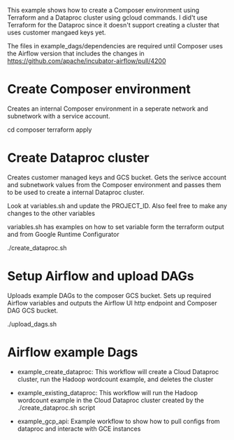 This example shows how to create a Composer environment using Terraform and a
Dataproc cluster using gcloud commands. I did't use Terraform for the Dataproc
since it doesn't support creating a cluster that uses customer mangaed keys yet.

The files in example_dags/dependencies are required until Composer uses the
Airflow version that includes the changes in
https://github.com/apache/incubator-airflow/pull/4200

# Create Composer environment
Creates an internal Composer environment in a seperate network and subnetwork
with a service account.

cd composer
terraform apply

# Create Dataproc cluster
Creates customer managed keys and GCS bucket. Gets the serivce account and
subnetwork values from the Composer environment and passes them to be used to
create a internal Dataproc cluster.

Look at variables.sh and update the PROJECT_ID. Also feel free to make any
changes to the other variables

variables.sh has examples on how to set variable form the terraform output and
from Google Runtime Configurator

./create_dataproc.sh

# Setup Airflow and upload DAGs
Uploads example DAGs to the composer GCS bucket. Sets up required Airflow
variables and outputs the Airflow UI http endpoint and Composer DAG GCS bucket.

./upload_dags.sh

# Airflow example Dags
 - example_create_dataproc: This workflow will create a Cloud Dataproc cluster,
    run the Hadoop wordcount example, and deletes the cluster

 - example_existing_dataproc: This workflow will run the Hadoop wordcount
    example in the Cloud Dataproc cluster created by the ./create_dataproc.sh script

 - example_gcp_api: Example workflow to show how to pull configs from dataproc
     and interacte with GCE instances